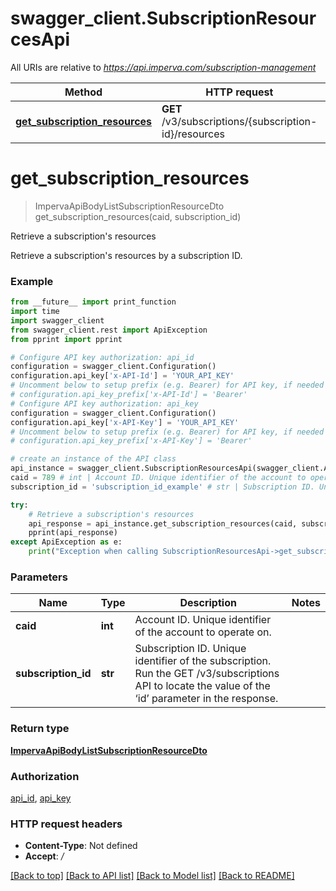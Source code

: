 # swagger_client.SubscriptionResourcesApi

All URIs are relative to *https://api.imperva.com/subscription-management*

Method | HTTP request | Description
------------- | ------------- | -------------
[**get_subscription_resources**](SubscriptionResourcesApi.md#get_subscription_resources) | **GET** /v3/subscriptions/{subscription-id}/resources | Retrieve a subscription&#x27;s resources

# **get_subscription_resources**
> ImpervaApiBodyListSubscriptionResourceDto get_subscription_resources(caid, subscription_id)

Retrieve a subscription's resources

Retrieve a subscription's resources by a subscription ID.

### Example
```python
from __future__ import print_function
import time
import swagger_client
from swagger_client.rest import ApiException
from pprint import pprint

# Configure API key authorization: api_id
configuration = swagger_client.Configuration()
configuration.api_key['x-API-Id'] = 'YOUR_API_KEY'
# Uncomment below to setup prefix (e.g. Bearer) for API key, if needed
# configuration.api_key_prefix['x-API-Id'] = 'Bearer'
# Configure API key authorization: api_key
configuration = swagger_client.Configuration()
configuration.api_key['x-API-Key'] = 'YOUR_API_KEY'
# Uncomment below to setup prefix (e.g. Bearer) for API key, if needed
# configuration.api_key_prefix['x-API-Key'] = 'Bearer'

# create an instance of the API class
api_instance = swagger_client.SubscriptionResourcesApi(swagger_client.ApiClient(configuration))
caid = 789 # int | Account ID. Unique identifier of the account to operate on.
subscription_id = 'subscription_id_example' # str | Subscription ID. Unique identifier of the subscription. Run the GET /v3/subscriptions API to locate the value of the ‘id’ parameter in the response.

try:
    # Retrieve a subscription's resources
    api_response = api_instance.get_subscription_resources(caid, subscription_id)
    pprint(api_response)
except ApiException as e:
    print("Exception when calling SubscriptionResourcesApi->get_subscription_resources: %s\n" % e)
```

### Parameters

Name | Type | Description  | Notes
------------- | ------------- | ------------- | -------------
 **caid** | **int**| Account ID. Unique identifier of the account to operate on. | 
 **subscription_id** | **str**| Subscription ID. Unique identifier of the subscription. Run the GET /v3/subscriptions API to locate the value of the ‘id’ parameter in the response. | 

### Return type

[**ImpervaApiBodyListSubscriptionResourceDto**](ImpervaApiBodyListSubscriptionResourceDto.md)

### Authorization

[api_id](../README.md#api_id), [api_key](../README.md#api_key)

### HTTP request headers

 - **Content-Type**: Not defined
 - **Accept**: */*

[[Back to top]](#) [[Back to API list]](../README.md#documentation-for-api-endpoints) [[Back to Model list]](../README.md#documentation-for-models) [[Back to README]](../README.md)

